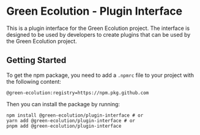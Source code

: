 # Green Ecolution - Plugin Interface

This is a plugin interface for the Green Ecolution project. The interface is designed to be used by developers to create plugins that can be used by the Green Ecolution project. 

## Getting Started

To get the npm package, you need to add a `.npmrc` file to your project with the following content:

```
@green-ecolution:registry=https://npm.pkg.github.com
```

Then you can install the package by running:

```
npm install @green-ecolution/plugin-interface # or
yarn add @green-ecolution/plugin-interface # or
pnpm add @green-ecolution/plugin-interface
```
